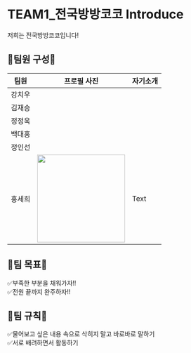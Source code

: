 # TEAM1_전국방방코코 Introduce
저희는 전국방방코코입니다!
## 👤팀원 구성👤

| 팀원   | 프로필 사진| 자기소개 |
| ------ | ------ | ----------- |
| 강치우 |        |             |
| 김재승 |        |             |
| 정정욱 |        |             |
| 백대홍 |        |             |
| 정인선 |        |             |
| 홍세희 | <img width="200" height="200" border:0px src="https://github.com/APP-iOS3rd/TEAM1_CodingEveryWhere/assets/103061387/b21a81ed-1c44-46bc-b9b4-93ca1e629067"/>| Text        |
## 🎯팀 목표🎯
✅부족한 부분을 채워가자!!  
✅전원 끝까지 완주하자!!  
## 📖팀 규칙📖
✅물어보고 싶은 내용 속으로 삭히지 말고 바로바로 말하기  
✅서로 배려하면서 활동하기  
